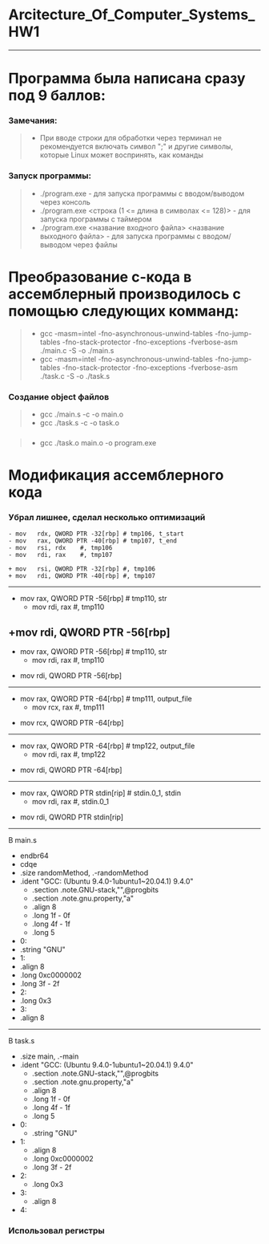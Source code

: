 # Arcitecture_Of_Computer_Systems_HW1
----
# Программа была написана сразу под 9 баллов: 
### Замечания: 
> * При вводе строки для обработки через терминал не рекомендуется включать символ ";" и другие символы, которые Linux может воспринять, как команды  

### Запуск программы: 
> * ./program.exe - для запуска программы с вводом/выводом через консоль
> * ./program.exe <строка (1 <= длина в символах <= 128)> - для запуска программы с таймером
> * ./program.exe <название входного файла> <название выходного файла> - для запуска программы с вводом/выводом через файлы

# Преобразование с-кода в ассемблерный производилось с помощью следующих комманд: 
> * gcc -masm=intel -fno-asynchronous-unwind-tables -fno-jump-tables -fno-stack-protector -fno-exceptions -fverbose-asm ./main.c -S -o ./main.s
> * gcc -masm=intel -fno-asynchronous-unwind-tables -fno-jump-tables -fno-stack-protector -fno-exceptions -fverbose-asm ./task.c -S -o ./task.s
### Создание object файлов
> * gcc ./main.s -c -o main.o
> * gcc ./task.s -c -o task.o
###
> * gcc ./task.o main.o -o program.exe

# Модификация ассемблерного кода
### Убрал лишнее, сделал несколько оптимизаций
	- mov	rdx, QWORD PTR -32[rbp]	# tmp106, t_start
	- mov	rax, QWORD PTR -40[rbp]	# tmp107, t_end
	- mov	rsi, rdx	#, tmp106
	- mov	rdi, rax	#, tmp107
  
  	+ mov	rsi, QWORD PTR -32[rbp]	#, tmp106
	+ mov	rdi, QWORD PTR -40[rbp]	#, tmp107
  ---
  - mov	rax, QWORD PTR -56[rbp]	# tmp110, str
	- mov	rdi, rax	#, tmp110
  
  +mov	rdi, QWORD PTR -56[rbp]
  ---
  - mov	rax, QWORD PTR -56[rbp]	# tmp110, str
	- mov	rdi, rax	#, tmp110
  
  + mov	rdi, QWORD PTR -56[rbp]
  ---
  - mov	rax, QWORD PTR -64[rbp]	# tmp111, output_file
	- mov	rcx, rax	#, tmp111
  
  + mov	rcx, QWORD PTR -64[rbp]
  ---
  - mov	rax, QWORD PTR -64[rbp]	# tmp122, output_file
	- mov	rdi, rax	#, tmp122
  
  + mov	rdi, QWORD PTR -64[rbp]
  ---
  - mov	rax, QWORD PTR stdin[rip]	# stdin.0_1, stdin
	- mov	rdi, rax	#, stdin.0_1
  
  + mov	rdi, QWORD PTR stdin[rip]
  ---
  В main.s
  - endbr64
  - cdqe
  - .size	randomMethod, .-randomMethod
  - .ident	"GCC: (Ubuntu 9.4.0-1ubuntu1~20.04.1) 9.4.0"
	- .section	.note.GNU-stack,"",@progbits
	- .section	.note.gnu.property,"a"
	- .align 8
	- .long	 1f - 0f
	- .long	 4f - 1f
	- .long	 5
  - 0:
  -	.string	 "GNU"
  - 1:
  - .align 8
  - .long	 0xc0000002
  - .long	 3f - 2f
  - 2:
  - .long	 0x3
  - 3:
  - .align 8
  ---
  В task.s
  - .size	main, .-main
  - .ident	"GCC: (Ubuntu 9.4.0-1ubuntu1~20.04.1) 9.4.0"
	- .section	.note.GNU-stack,"",@progbits
	- .section	.note.gnu.property,"a"
	- .align 8
	- .long	 1f - 0f
	- .long	 4f - 1f
	- .long	 5
  - 0:
	- .string	 "GNU"
  - 1:
	- .align 8
	- .long	 0xc0000002
	- .long	 3f - 2f
  - 2:
	- .long	 0x3
  - 3:
	- .align 8
  - 4:
  ### Использовал регистры
  
